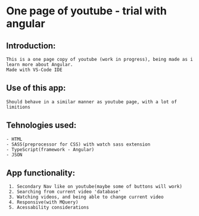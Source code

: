 # One page of youtube - trial with angular

## Introduction:
    This is a one page copy of youtube (work in progress), being made as i learn more about Angular. 
    Made with VS-Code IDE

## Use of this app:
    Should behave in a similar manner as youtube page, with a lot of limitions
## Tehnologies used:
    - HTML
    - SASS(preprocessor for CSS) with watch sass extension
    - TypeScript(framework - Angular)
    - JSON
## App functionality:
     1. Secondary Nav like on youtube(maybe some of buttons will work)
     2. Searching from current video 'database'
     3. Watching videos, and being able to change current video
     4. Responsive(with MQuery)
     5. Acessability considerations